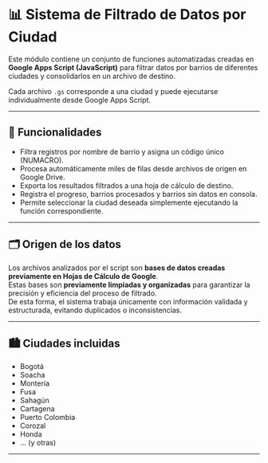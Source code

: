 # 📊 Sistema de Filtrado de Datos por Ciudad

Este módulo contiene un conjunto de funciones automatizadas creadas en **Google Apps Script (JavaScript)** para filtrar datos por barrios de diferentes ciudades y consolidarlos en un archivo de destino.

Cada archivo `.gs` corresponde a una ciudad y puede ejecutarse individualmente desde Google Apps Script.

---

## 🧩 Funcionalidades
- Filtra registros por nombre de barrio y asigna un código único (NUMACRO).  
- Procesa automáticamente miles de filas desde archivos de origen en Google Drive.  
- Exporta los resultados filtrados a una hoja de cálculo de destino.  
- Registra el progreso, barrios procesados y barrios sin datos en consola.  
- Permite seleccionar la ciudad deseada simplemente ejecutando la función correspondiente.  

---

## 🗂️ Origen de los datos
Los archivos analizados por el script son **bases de datos creadas previamente en Hojas de Cálculo de Google**.  
Estas bases son **previamente limpiadas y organizadas** para garantizar la precisión y eficiencia del proceso de filtrado.  
De esta forma, el sistema trabaja únicamente con información validada y estructurada, evitando duplicados o inconsistencias.

---

## 🏙️ Ciudades incluidas
- Bogotá  
- Soacha  
- Montería  
- Fusa  
- Sahagún  
- Cartagena  
- Puerto Colombia  
- Corozal  
- Honda  
- ... (y otras)

---
